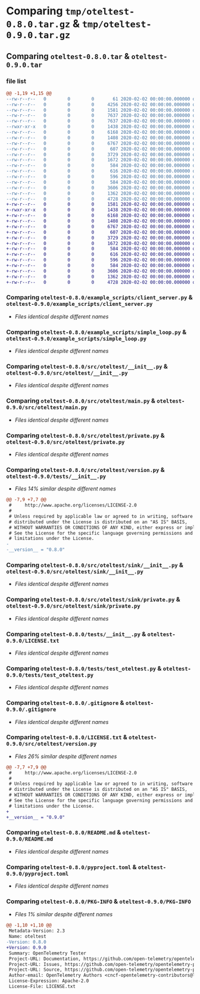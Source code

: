 # Comparing `tmp/oteltest-0.8.0.tar.gz` & `tmp/oteltest-0.9.0.tar.gz`

## Comparing `oteltest-0.8.0.tar` & `oteltest-0.9.0.tar`

### file list

```diff
@@ -1,19 +1,15 @@
--rw-r--r--   0        0        0       61 2020-02-02 00:00:00.000000 oteltest-0.8.0/example_scripts/client_server.0.json
--rw-r--r--   0        0        0     4256 2020-02-02 00:00:00.000000 oteltest-0.8.0/example_scripts/client_server.1.json
--rw-r--r--   0        0        0     1581 2020-02-02 00:00:00.000000 oteltest-0.8.0/example_scripts/client_server.py
--rw-r--r--   0        0        0     7637 2020-02-02 00:00:00.000000 oteltest-0.8.0/example_scripts/simple_loop.0.json
--rw-r--r--   0        0        0     7637 2020-02-02 00:00:00.000000 oteltest-0.8.0/example_scripts/simple_loop.1.json
--rwxr-xr-x   0        0        0     1438 2020-02-02 00:00:00.000000 oteltest-0.8.0/example_scripts/simple_loop.py
--rw-r--r--   0        0        0     6168 2020-02-02 00:00:00.000000 oteltest-0.8.0/src/oteltest/__init__.py
--rw-r--r--   0        0        0     1408 2020-02-02 00:00:00.000000 oteltest-0.8.0/src/oteltest/main.py
--rw-r--r--   0        0        0     6767 2020-02-02 00:00:00.000000 oteltest-0.8.0/src/oteltest/private.py
--rw-r--r--   0        0        0      607 2020-02-02 00:00:00.000000 oteltest-0.8.0/src/oteltest/version.py
--rw-r--r--   0        0        0     3729 2020-02-02 00:00:00.000000 oteltest-0.8.0/src/oteltest/sink/__init__.py
--rw-r--r--   0        0        0     1672 2020-02-02 00:00:00.000000 oteltest-0.8.0/src/oteltest/sink/private.py
--rw-r--r--   0        0        0      584 2020-02-02 00:00:00.000000 oteltest-0.8.0/tests/__init__.py
--rw-r--r--   0        0        0      616 2020-02-02 00:00:00.000000 oteltest-0.8.0/tests/test_oteltest.py
--rw-r--r--   0        0        0      596 2020-02-02 00:00:00.000000 oteltest-0.8.0/.gitignore
--rw-r--r--   0        0        0      584 2020-02-02 00:00:00.000000 oteltest-0.8.0/LICENSE.txt
--rw-r--r--   0        0        0     3606 2020-02-02 00:00:00.000000 oteltest-0.8.0/README.md
--rw-r--r--   0        0        0     1362 2020-02-02 00:00:00.000000 oteltest-0.8.0/pyproject.toml
--rw-r--r--   0        0        0     4728 2020-02-02 00:00:00.000000 oteltest-0.8.0/PKG-INFO
+-rw-r--r--   0        0        0     1581 2020-02-02 00:00:00.000000 oteltest-0.9.0/example_scripts/client_server.py
+-rwxr-xr-x   0        0        0     1438 2020-02-02 00:00:00.000000 oteltest-0.9.0/example_scripts/simple_loop.py
+-rw-r--r--   0        0        0     6168 2020-02-02 00:00:00.000000 oteltest-0.9.0/src/oteltest/__init__.py
+-rw-r--r--   0        0        0     1408 2020-02-02 00:00:00.000000 oteltest-0.9.0/src/oteltest/main.py
+-rw-r--r--   0        0        0     6767 2020-02-02 00:00:00.000000 oteltest-0.9.0/src/oteltest/private.py
+-rw-r--r--   0        0        0      607 2020-02-02 00:00:00.000000 oteltest-0.9.0/src/oteltest/version.py
+-rw-r--r--   0        0        0     3729 2020-02-02 00:00:00.000000 oteltest-0.9.0/src/oteltest/sink/__init__.py
+-rw-r--r--   0        0        0     1672 2020-02-02 00:00:00.000000 oteltest-0.9.0/src/oteltest/sink/private.py
+-rw-r--r--   0        0        0      584 2020-02-02 00:00:00.000000 oteltest-0.9.0/tests/__init__.py
+-rw-r--r--   0        0        0      616 2020-02-02 00:00:00.000000 oteltest-0.9.0/tests/test_oteltest.py
+-rw-r--r--   0        0        0      596 2020-02-02 00:00:00.000000 oteltest-0.9.0/.gitignore
+-rw-r--r--   0        0        0      584 2020-02-02 00:00:00.000000 oteltest-0.9.0/LICENSE.txt
+-rw-r--r--   0        0        0     3606 2020-02-02 00:00:00.000000 oteltest-0.9.0/README.md
+-rw-r--r--   0        0        0     1362 2020-02-02 00:00:00.000000 oteltest-0.9.0/pyproject.toml
+-rw-r--r--   0        0        0     4728 2020-02-02 00:00:00.000000 oteltest-0.9.0/PKG-INFO
```

### Comparing `oteltest-0.8.0/example_scripts/client_server.py` & `oteltest-0.9.0/example_scripts/client_server.py`

 * *Files identical despite different names*

### Comparing `oteltest-0.8.0/example_scripts/simple_loop.py` & `oteltest-0.9.0/example_scripts/simple_loop.py`

 * *Files identical despite different names*

### Comparing `oteltest-0.8.0/src/oteltest/__init__.py` & `oteltest-0.9.0/src/oteltest/__init__.py`

 * *Files identical despite different names*

### Comparing `oteltest-0.8.0/src/oteltest/main.py` & `oteltest-0.9.0/src/oteltest/main.py`

 * *Files identical despite different names*

### Comparing `oteltest-0.8.0/src/oteltest/private.py` & `oteltest-0.9.0/src/oteltest/private.py`

 * *Files identical despite different names*

### Comparing `oteltest-0.8.0/src/oteltest/version.py` & `oteltest-0.9.0/tests/__init__.py`

 * *Files 14% similar despite different names*

```diff
@@ -7,9 +7,7 @@
 #     http://www.apache.org/licenses/LICENSE-2.0
 #
 # Unless required by applicable law or agreed to in writing, software
 # distributed under the License is distributed on an "AS IS" BASIS,
 # WITHOUT WARRANTIES OR CONDITIONS OF ANY KIND, either express or implied.
 # See the License for the specific language governing permissions and
 # limitations under the License.
-
-__version__ = "0.8.0"
```

### Comparing `oteltest-0.8.0/src/oteltest/sink/__init__.py` & `oteltest-0.9.0/src/oteltest/sink/__init__.py`

 * *Files identical despite different names*

### Comparing `oteltest-0.8.0/src/oteltest/sink/private.py` & `oteltest-0.9.0/src/oteltest/sink/private.py`

 * *Files identical despite different names*

### Comparing `oteltest-0.8.0/tests/__init__.py` & `oteltest-0.9.0/LICENSE.txt`

 * *Files identical despite different names*

### Comparing `oteltest-0.8.0/tests/test_oteltest.py` & `oteltest-0.9.0/tests/test_oteltest.py`

 * *Files identical despite different names*

### Comparing `oteltest-0.8.0/.gitignore` & `oteltest-0.9.0/.gitignore`

 * *Files identical despite different names*

### Comparing `oteltest-0.8.0/LICENSE.txt` & `oteltest-0.9.0/src/oteltest/version.py`

 * *Files 26% similar despite different names*

```diff
@@ -7,7 +7,9 @@
 #     http://www.apache.org/licenses/LICENSE-2.0
 #
 # Unless required by applicable law or agreed to in writing, software
 # distributed under the License is distributed on an "AS IS" BASIS,
 # WITHOUT WARRANTIES OR CONDITIONS OF ANY KIND, either express or implied.
 # See the License for the specific language governing permissions and
 # limitations under the License.
+
+__version__ = "0.9.0"
```

### Comparing `oteltest-0.8.0/README.md` & `oteltest-0.9.0/README.md`

 * *Files identical despite different names*

### Comparing `oteltest-0.8.0/pyproject.toml` & `oteltest-0.9.0/pyproject.toml`

 * *Files identical despite different names*

### Comparing `oteltest-0.8.0/PKG-INFO` & `oteltest-0.9.0/PKG-INFO`

 * *Files 1% similar despite different names*

```diff
@@ -1,10 +1,10 @@
 Metadata-Version: 2.3
 Name: oteltest
-Version: 0.8.0
+Version: 0.9.0
 Summary: OpenTelemetry Tester
 Project-URL: Documentation, https://github.com/open-telemetry/opentelemetry-python#readme
 Project-URL: Issues, https://github.com/open-telemetry/opentelemetry-python/issues
 Project-URL: Source, https://github.com/open-telemetry/opentelemetry-python/
 Author-email: OpenTelemetry Authors <cncf-opentelemetry-contributors@lists.cncf.io>
 License-Expression: Apache-2.0
 License-File: LICENSE.txt
```

